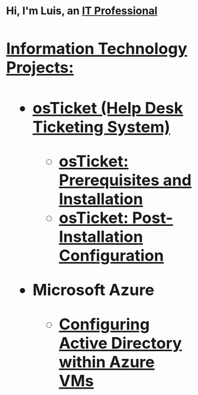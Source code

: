 <h1>Hi, I'm Luis, an <a href="https://www.linkedin.com/in/luis-g-cordero-ixl24736919"> IT Professional
  
<h2> Information Technology Projects:<h2>
  
  - <b>osTicket (Help Desk Ticketing System)</b>
    - [osTicket: Prerequisites and Installation](https://github.com/Luis-G-Cordero/osticket-prereqs)
    - [osTicket: Post-Installation Configuration](https://github.com/Luis-G-Cordero/post-install-config)
    
  
  - <b>Microsoft Azure</b>
    - [Configuring Active Directory within Azure VMs](https://github.com/Luis-G-Cordero/configure-ad)
    
  
